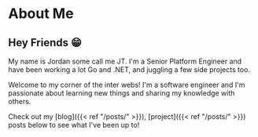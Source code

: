 # About Me

## Hey Friends 😁

My name is Jordan some call me JT. I'm a Senior Platform Engineer and have been working a lot Go and .NET, and juggling a few side projects too.

Welcome to my corner of the inter webs! I'm a software engineer and I'm passionate about learning new things and sharing my knowledge with others.

Check out my  [blog]({{< ref "/posts/" >}}), [project]({{< ref "/posts/" >}}) posts below to see what I've been up to!